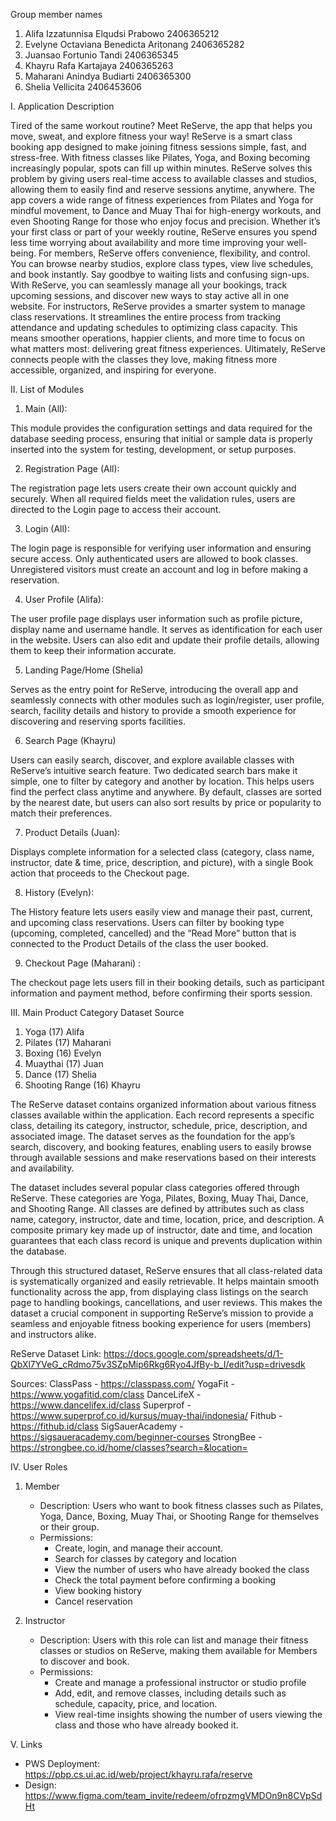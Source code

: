 Group member names
1. Alifa Izzatunnisa Elqudsi Prabowo 2406365212
2. Evelyne Octaviana Benedicta Aritonang 2406365282
3. Juansao Fortunio Tandi 2406365345
4. Khayru Rafa Kartajaya 2406365263
5. Maharani Anindya Budiarti 2406365300
6. Shelia Vellicita 2406453606

I. Application Description

Tired of the same workout routine? Meet ReServe, the app that helps you move, sweat, and explore fitness your way!
ReServe is a smart class booking app designed to make joining fitness sessions simple, fast, and stress-free. With fitness classes like Pilates, Yoga, and Boxing becoming increasingly popular, spots can fill up within minutes. ReServe solves this problem by giving users real-time access to available classes and studios, allowing them to easily find and reserve sessions anytime, anywhere.
The app covers a wide range of fitness experiences from Pilates and Yoga for mindful movement, to Dance and Muay Thai for high-energy workouts, and even Shooting Range for those who enjoy focus and precision. Whether it’s your first class or part of your weekly routine, ReServe ensures you spend less time worrying about availability and more time improving your well-being.
For members, ReServe offers convenience, flexibility, and control. You can browse nearby studios, explore class types, view live schedules, and book instantly. Say goodbye to waiting lists and confusing sign-ups. With ReServe, you can seamlessly manage all your bookings, track upcoming sessions, and discover new ways to stay active all in one website.
For instructors, ReServe provides a smarter system to manage class reservations. It streamlines the entire process from tracking attendance and updating schedules to optimizing class capacity. This means smoother operations, happier clients, and more time to focus on what matters most: delivering great fitness experiences.
Ultimately, ReServe connects people with the classes they love, making fitness more accessible, organized, and inspiring for everyone.


II. List of Modules

1. Main (All):

This module provides the configuration settings and data required for the database seeding process, ensuring that initial or sample data is properly inserted into the system for testing, development, or setup purposes.


2. Registration Page (All):

The registration page lets users create their own account quickly and securely. When all required fields meet the validation rules, users are directed to the Login page to access their account.


3. Login (All):

The login page is responsible for verifying user information and ensuring secure access. Only authenticated users are allowed to book classes. Unregistered visitors must create an account and log in before making a reservation.


4. User Profile (Alifa): 

The user profile page displays user information such as profile picture, display name and username handle. It serves as identification for each user in the website. Users can also edit and update their profile details, allowing them to keep their information accurate.


5. Landing Page/Home (Shelia)

Serves as the entry point for ReServe, introducing the overall app and seamlessly connects with other modules such as login/register, user profile, search, facility details and history to provide a smooth experience for discovering and reserving sports facilities.


6. Search Page (Khayru)

Users can easily search, discover, and explore available classes with ReServe’s intuitive search feature. Two dedicated search bars make it simple, one to filter by category and another by location. This helps users find the perfect class anytime and anywhere. By default, classes are sorted by the nearest date, but users can also sort results by price or popularity to match their preferences.


7. Product Details (Juan):

Displays complete information for a selected class (category, class name, instructor, date & time, price, description, and picture), with a single Book action that proceeds to the Checkout page.


8. History (Evelyn):

The History feature lets users easily view and manage their past, current, and upcoming class reservations. Users can filter by booking type (upcoming, completed, cancelled) and the “Read More” button that is connected to the Product Details of the class the user booked.


9. Checkout Page (Maharani) : 

The checkout page lets users fill in their booking details, such as participant information and payment method, before confirming their sports session.


III. Main Product Category Dataset Source
1. Yoga (17) Alifa
2. Pilates (17) Maharani
3. Boxing (16) Evelyn
4. Muaythai (17) Juan
5. Dance (17) Shelia
6. Shooting Range (16) Khayru

The ReServe dataset contains organized information about various fitness classes available within the application. Each record represents a specific class, detailing its category, instructor, schedule, price, description, and associated image. The dataset serves as the foundation for the app’s search, discovery, and booking features, enabling users to easily browse through available sessions and make reservations based on their interests and availability.

The dataset includes several popular class categories offered through ReServe. These categories are Yoga, Pilates, Boxing, Muay Thai, Dance, and Shooting Range. All classes are defined by attributes such as class name, category, instructor, date and time, location, price, and description. A composite primary key made up of instructor, date and time, and location guarantees that each class record is unique and prevents duplication within the database.

Through this structured dataset, ReServe ensures that all class-related data is systematically organized and easily retrievable. It helps maintain smooth functionality across the app, from displaying class listings on the search page to handling bookings, cancellations, and user reviews. This makes the dataset a crucial component in supporting ReServe’s mission to provide a seamless and enjoyable fitness booking experience for users (members) and instructors alike.

ReServe Dataset Link:
https://docs.google.com/spreadsheets/d/1-QbXl7YVeG_cRdmo75v3SZpMip6Rkg6Ryo4JfBy-b_I/edit?usp=drivesdk

Sources:
ClassPass - https://classpass.com/
YogaFit - https://www.yogafitid.com/class
DanceLifeX - https://www.dancelifex.id/class
Superprof - https://www.superprof.co.id/kursus/muay-thai/indonesia/
Fithub - https://fithub.id/class
SigSauerAcademy - https://sigsaueracademy.com/beginner-courses
StrongBee - https://strongbee.co.id/home/classes?search=&location=


IV. User Roles
1. Member
    - Description: 
        Users who want to book fitness classes such as Pilates, Yoga, Dance, Boxing, Muay Thai, or Shooting Range for themselves or their group.
    - Permissions:
        - Create, login, and manage their account.
        - Search for classes by category and location
        - View the number of users who have already booked the class
        - Check the total payment before confirming a booking
        - View booking history
        - Cancel reservation

2. Instructor
    - Description: 
        Users with this role can list and manage their fitness classes or studios on ReServe, making them available for Members to discover and book.
    - Permissions:
        - Create and manage a professional instructor or studio profile
        - Add, edit, and remove classes, including details such as schedule, capacity, price, and location.
        - View real-time insights showing the number of users viewing the class and those who have already booked it.

V. Links
- PWS Deployment:
        https://pbp.cs.ui.ac.id/web/project/khayru.rafa/reserve
- Design:
        https://www.figma.com/team_invite/redeem/ofrpzmgVMDOn9n8CVpSdHt 
